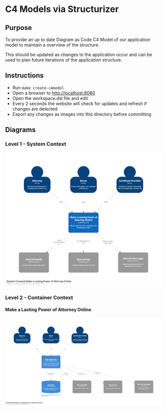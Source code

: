 # C4 Models via Structurizer

## Purpose

To provide an up to date Diagram as Code C4 Model of our application model to maintain a overview of the structure.

This should be updated as changes to the application occur and can be used to plan future iterations of the application structure.

## Instructions

- Run `make create-c4model`
- Open a browser to [http://localhost:8080](http://localhost:8080)
- Open the workspace.dsl file and edit
- Every 2 seconds the website will check for updates and refresh if changes are detected
- Export any changes as images into this directory before committing

## Diagrams

### Level 1 - System Context

![System Context](level-1-system-context.png "System Context")

### Level 2 - Container Context

#### Make a Lasting Power of Attorney Online

![Make a Lasting Power of Attorney Online Container Context](level-2-container-mlpa-online.png "Make a Lasting Power of Attorney Online Container Context")
